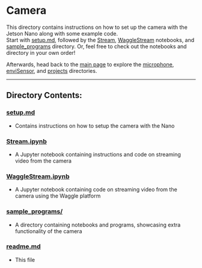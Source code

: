 # Camera

This directory contains instructions on how to set up the camera with the Jetson Nano along with some example code.   
Start with [setup.md](https://github.com/ddiLab/SageEdu/blob/main/camera/setup.md), followed by the [Stream](https://github.com/ddiLab/SageEdu/blob/main/camera/Stream.ipynb), [WaggleStream](https://github.com/ddiLab/SageEdu/blob/main/camera/WaggleStream.ipynb) notebooks, and [sample_programs](https://github.com/ddiLab/SageEdu/blob/main/camera/sample_programs) directory. Or, feel free to check out the notebooks and directory in your own order!   
    
Afterwards, head back to the [main page](https://github.com/ddiLab/SageEdu) to explore the [microphone](https://github.com/ddiLab/SageEdu/tree/main/microphone), [enviSensor](https://github.com/ddiLab/SageEdu/tree/main/enviSensor), and [projects](https://github.com/ddiLab/SageEdu/tree/main/projects) directories.

---
## Directory Contents:

### [setup.md](https://github.com/ddiLab/SageEdu/blob/main/camera/setup.md)

* Contains instructions on how to setup the camera with the Nano

### [Stream.ipynb](https://github.com/ddiLab/SageEdu/blob/main/camera/Stream.ipynb)

* A Jupyter notebook containing instructions and code on streaming video from the camera

### [WaggleStream.ipynb](https://github.com/ddiLab/SageEdu/blob/main/camera/WaggleStream.ipynb)

* A Jupyter notebook containing code on streaming video from the camera using the Waggle platform

### [sample_programs/](https://github.com/ddiLab/SageEdu/tree/main/camera/sample_programs)

* A directory containing notebooks and programs, showcasing extra functionality of the camera

### [readme.md](https://github.com/ddiLab/SageEdu/blob/main/camera/readme.md)

* This file
